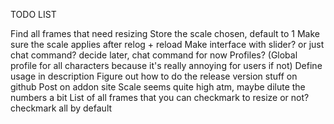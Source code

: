 TODO LIST

Find all frames that need resizing
Store the scale chosen, default to 1
Make sure the scale applies after relog + reload
Make interface with slider? or just chat command? decide later, chat command for now
Profiles? (Global profile for all characters because it's really annoying for users if not)
Define usage in description
Figure out how to do the release version stuff on github
Post on addon site
Scale seems quite high atm, maybe dilute the numbers a bit
List of all frames that you can checkmark to resize or not? checkmark all by default